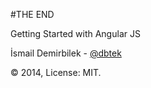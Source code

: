 #THE END

Getting Started with Angular JS

İsmail Demirbilek - [@dbtek](http://twitter.com/dbtek)

© 2014, License: MIT.